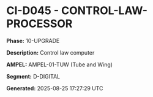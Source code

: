 # CI-D045 - CONTROL-LAW-PROCESSOR

**Phase:** 10-UPGRADE

**Description:** Control law computer

**AMPEL:** AMPEL-01-TUW (Tube and Wing)

**Segment:** D-DIGITAL

**Generated:** 2025-08-25 17:27:29 UTC
